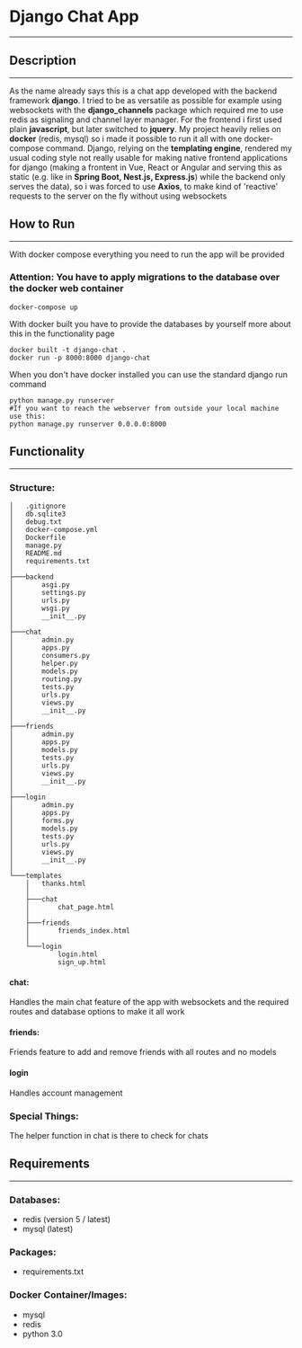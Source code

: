 # Django Chat App
___
## Description
___
As the name already says this is a chat app developed with the backend framework <strong>django</strong>. 
I tried to be as versatile as possible for example using websockets with the <strong>django_channels</strong> package which required me to use redis as signaling and
channel layer manager. For the frontend i first used plain <strong>javascript</strong>, but later switched to <strong>jquery</strong>.
My project heavily relies on <strong>docker</strong> (redis, mysql) so i made it possible to run it all with one docker-compose command. 
Django, relying on the <strong>templating engine</strong>, rendered my usual coding style not really usable for making native frontend applications for django 
(making a frontent in Vue, React or Angular and serving this as static (e.g. like in <strong> Spring Boot, Nest.js, Express.js</strong>) while the backend only serves the data),
so i was forced to use <strong>Axios</strong>, to make kind of 'reactive' requests to the server on the fly without using websockets
## How to Run
___
With docker compose everything you need to run the app will be provided<br />
### Attention: You have to apply migrations to the database over the docker web container
````shell
docker-compose up
````
With docker built you have to provide the databases by yourself more about this in the functionality page 
````shell
docker built -t django-chat .
docker run -p 8000:8000 django-chat 
````
When you don't have docker installed you can use the standard django run command
````shell
python manage.py runserver
#If you want to reach the webserver from outside your local machine use this:
python manage.py runserver 0.0.0.0:8000
````
## Functionality
___
### Structure:
````
│   .gitignore
│   db.sqlite3
│   debug.txt
│   docker-compose.yml
│   Dockerfile
│   manage.py
│   README.md
│   requirements.txt
│
├───backend
│       asgi.py
│       settings.py
│       urls.py
│       wsgi.py
│       __init__.py
│
├───chat
│       admin.py
│       apps.py
│       consumers.py
│       helper.py
│       models.py
│       routing.py
│       tests.py
│       urls.py
│       views.py
│       __init__.py
│
├───friends
│       admin.py
│       apps.py
│       models.py
│       tests.py
│       urls.py
│       views.py
│       __init__.py
│
├───login
│       admin.py
│       apps.py
│       forms.py
│       models.py
│       tests.py
│       urls.py
│       views.py
│       __init__.py
│
└───templates
    │   thanks.html
    │
    ├───chat
    │       chat_page.html
    │
    ├───friends
    │       friends_index.html
    │
    └───login
            login.html
            sign_up.html

````
#### chat:
Handles the main chat feature of the app with websockets and the required routes and database options to make it all work
#### friends:
Friends feature to add and remove friends with all routes and no models
#### login
Handles account management 
### Special Things:
The helper function in chat is there to check for chats
## Requirements
___
### Databases:
- redis (version 5 / latest)
- mysql (latest)
### Packages:
- requirements.txt
### Docker Container/Images:
- mysql
- redis
- python 3.0




